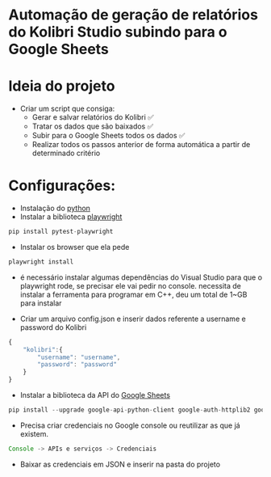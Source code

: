 # Automação de geração de relatórios do Kolibri Studio subindo para o Google Sheets

# Ideia do projeto

- Criar um script que consiga:
    - Gerar e salvar relatórios do Kolibri ✅
    - Tratar os dados que são baixados ✅
    - Subir para o Google Sheets todos os dados ✅
    - Realizar todos os passos anterior de forma automática a partir de determinado critério

# Configurações:

- Instalação do [python](https://www.python.org/)
- Instalar a biblioteca [playwright](https://playwright.dev)

```jsx
pip install pytest-playwright
```

- Instalar os browser que ela pede

```jsx
playwright install
```

- é necessário instalar algumas dependências do Visual Studio para que o playwright rode, se precisar ele vai pedir no console.  necessita de instalar a ferramenta para programar em C++, deu um total de 1~GB para instalar


- Criar um arquivo config.json e inserir dados referente a username e password do Kolibri

```jsx
{
    "kolibri":{
        "username": "username",
        "password": "password"
    }
}
```

- Instalar a biblioteca da API do [Google Sheets](console.cloud.google.com/apis/api/sheets.googleapis.com/)

```jsx
pip install --upgrade google-api-python-client google-auth-httplib2 google-auth-oauthlib
```

- Precisa criar credenciais no Google console ou reutilizar as que já existem.

```jsx
Console -> APIs e serviços -> Credenciais
```

- Baixar as credenciais em JSON e inserir na pasta do projeto